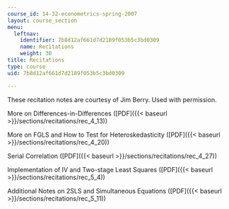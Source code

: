 ```yaml
---
course_id: 14-32-econometrics-spring-2007
layout: course_section
menu:
  leftnav:
    identifier: 7b8d12af661d7d2189f053b5c3bd0309
    name: Recitations
    weight: 30
title: Recitations
type: course
uid: 7b8d12af661d7d2189f053b5c3bd0309

---
```


These recitation notes are courtesy of Jim Berry. Used with permission.

More on Differences-in-Differences ([PDF]({{< baseurl >}}/sections/recitations/rec_4_13))

More on FGLS and How to Test for Heteroskedasticity ([PDF]({{< baseurl >}}/sections/recitations/rec_4_20))

Serial Correlation ([PDF]({{< baseurl >}}/sections/recitations/rec_4_27))

Implementation of IV and Two-stage Least Squares ([PDF]({{< baseurl >}}/sections/recitations/rec_5_4))

Additional Notes on 2SLS and Simultaneous Equations ([PDF]({{< baseurl >}}/sections/recitations/rec_5_11))